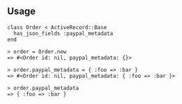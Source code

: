 ## Usage

    class Order < ActiveRecord::Base
      has_json_fields :paypal_metadata
    end

    > order = Order.new
    => #<Order id: nil, paypal_metadata: {}>

    > order.paypal_metadata = { :foo => :bar }
    => #<Order id: nil, paypal_metadata: { :foo => :bar }>

    > order.paypal_metadata
    => { :foo => :bar }
